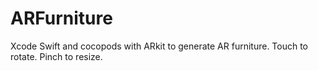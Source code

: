 # ARFurniture
Xcode Swift and cocopods with ARkit to generate AR furniture. Touch to rotate. Pinch to resize. 
